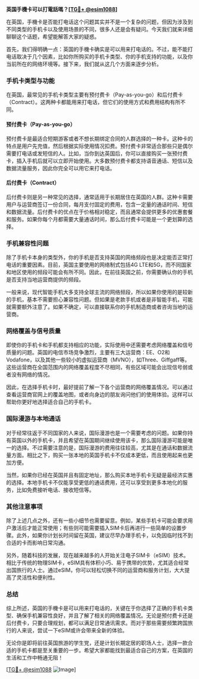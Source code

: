 **英国手機卡可以打電話嗎？[[TG💪+ @esim1088](https://t.me/s/esim1088)]**

在英国，手機卡是否能打电话这个问题其实并不是一个复杂的问题，但因为涉及到不同类型的手机卡以及使用场景的不同，很多人还是会有疑问。今天我们就来详细聊聊这个话题，希望能解答大家的疑惑。

首先，我们得明确一点：英国的手機卡确实是可以用来打电话的。不过，能不能打电话取决于几个因素，比如你所购买的手机卡类型、你的手机支持的功能，以及你当前所在的网络环境等。接下来，我们就从这几个方面来逐步分析。

### 手机卡类型与功能

在英国，最常见的手机卡类型主要有预付费卡（Pay-as-you-go）和后付费卡（Contract）。这两种卡都能用来打电话，但它们的使用方式和费用结构有所不同。

#### 预付费卡（Pay-as-you-go）

预付费卡是最适合短期游客或者不想长期绑定合同的人群选择的一种卡。这种卡的特点是用户先充值，然后根据实际使用情况扣费。预付费卡非常适合那些只是偶尔需要打电话或发短信的人。比如，当你到达英国后，你可以直接购买一张预付费卡，插入手机后就可以立即开始使用。大多数预付费卡都支持语音通话、短信以及数据流量服务，因此你完全可以用它来打电话。

#### 后付费卡（Contract）

后付费卡则是另一种常见的选择，通常适用于长期居住在英国的人群。这种卡需要用户与运营商签订一份合同，每月支付固定的费用，包含一定量的通话时间、短信和数据流量。后付费卡的优点在于价格相对稳定，而且通常会提供更多的优惠套餐和服务。如果你每个月都需要大量通话时间，那么后付费卡可能是一个更划算的选择。

### 手机兼容性问题

除了手机卡本身的类型外，你的手机是否支持英国的网络频段也是决定能否正常打电话的重要因素。目前，英国主要使用的网络制式包括4G LTE和5G，而不同国家和地区使用的频段可能会有所不同。因此，在前往英国之前，你需要确认你的手机是否支持当地运营商提供的频段。

一般来说，现代智能手机大多支持全球主流的网络频段，所以如果你使用的是较新的手机，基本不需要担心兼容性问题。但如果是老款手机或者是非智能手机，可能就需要额外注意了。如果不确定，可以直接联系你的手机制造商或者咨询当地的运营商。

### 网络覆盖与信号质量

即使你的手机卡和手机都支持相应的功能，实际使用中还需要考虑网络覆盖和信号质量的问题。英国的电信市场竞争激烈，主要有三大运营商：EE、O2和Vodafone，以及其他一些较小的虚拟运营商（MVNO），如Three、Giffgaff等。这些运营商在全国范围内的网络覆盖程度不尽相同，有些区域可能会出现信号弱或者没有网络的情况。

因此，在选择手机卡时，最好提前了解一下各个运营商的网络覆盖情况。可以通过查看运营商官网上的覆盖地图，或者向身边的朋友询问他们的使用体验。这样可以帮助你更好地选择适合自己的手机卡。

### 国际漫游与本地通话

对于经常往返于不同国家的人来说，国际漫游也是一个需要考虑的问题。如果你持有英国以外的手机卡，并且希望在英国期间继续使用该卡，那么国际漫游可能是唯一的选择。不过需要注意的是，国际漫游的费用往往较高，尤其是在通话和数据流量方面。相比之下，购买一张本地的英国手机卡不仅成本更低，而且使用起来也更加方便。

当然，如果你已经在英国并且有固定地址，那么购买本地手机卡无疑是最经济实惠的选择。本地手机卡不仅能享受更低的通话费用，还可以享受到更多本地化的服务，比如免费接听电话、接收短信等。

### 其他注意事项

除了上述几点之外，还有一些小细节也需要留意。例如，某些手机卡可能会要求用户激活后才能正常使用；有些则可能需要插入SIM卡后再进行一些简单的设置步骤。此外，如果你计划长时间留在英国，建议尽早办理手机卡，以免因临时找不到合适的卡而影响日常沟通。

另外，随着科技的发展，现在越来越多的人开始关注电子SIM卡（eSIM）技术。相比于传统的物理SIM卡，eSIM具有体积小巧、易于携带的优势，尤其适合经常出国旅行的人士。通过eSIM，你可以轻松切换不同的运营商和服务计划，大大提高了灵活性和便利性。

### 总结

综上所述，英国的手機卡是可以用来打电话的，关键在于你选择了正确的手机卡类型、确保手机兼容性良好，并且了解了相关的网络覆盖情况。无论是预付费卡还是后付费卡，只要合理规划，都可以满足日常通讯需求。而对于那些需要频繁跨国旅行的人来说，尝试一下eSIM或许会带来全新的体验。

无论你是即将前往英国旅游的学生党，还是计划长期定居的职场人士，选择一款合适的手机卡都是至关重要的一步。希望大家都能找到最适合自己的方案，在英国的生活和工作中畅通无阻！

[[TG💪+ @esim1088](https://t.me/s/esim1088) ![Image](https://i.postimg.cc/4NQfJmqS/Snipaste-2025-05-13-00-14-12.png)]